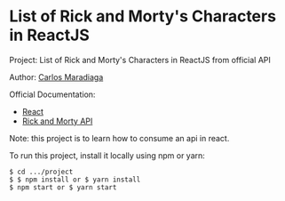 # List of Rick and Morty's Characters in ReactJS

Project: List of Rick and Morty's Characters in ReactJS from official API

Author: [Carlos Maradiaga](https://instagram.com/carlosmxv) 

Official Documentation:
* [React](https://reactjs.org/)
* [Rick and Morty API](https://rickandmortyapi.com/documentation)

Note: this project is to learn how to consume an api in react.

To run this project, install it locally using npm or yarn:

```
$ cd .../project
$ $ npm install or $ yarn install
$ npm start or $ yarn start
```


